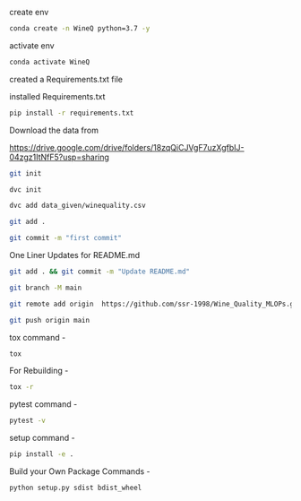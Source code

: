create env
```bash
conda create -n WineQ python=3.7 -y
```

activate env
```bash
conda activate WineQ
```

created a Requirements.txt file

installed Requirements.txt
```bash
pip install -r requirements.txt
```

Download the data from

https://drive.google.com/drive/folders/18zqQiCJVgF7uzXgfbIJ-04zgz1ItNfF5?usp=sharing

```bash
git init
```

```bash
dvc init
```

```bash
dvc add data_given/winequality.csv
```

```bash
git add .
```

```bash
git commit -m "first commit"
```

One Liner Updates for README.md
```bash
git add . && git commit -m "Update README.md"
```

```bash
git branch -M main
```

```bash
git remote add origin  https://github.com/ssr-1998/Wine_Quality_MLOPs.git
```

```bash
git push origin main
```

tox command -
```bash
tox
```

For Rebuilding -
```bash
tox -r
```

pytest command -
```bash
pytest -v
```

setup command -
```bash
pip install -e .
```

Build your Own Package Commands -
```bash
python setup.py sdist bdist_wheel
```
